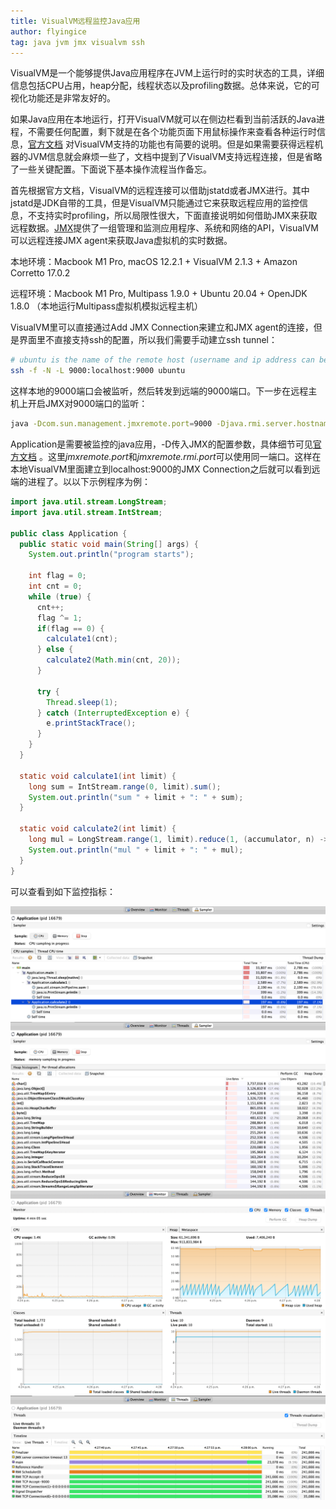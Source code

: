 ```yaml
---
title: VisualVM远程监控Java应用
author: flyingice
tag: java jvm jmx visualvm ssh
---
```


VisualVM是一个能够提供Java应用程序在JVM上运行时的实时状态的工具，详细信息包括CPU占用，heap分配，线程状态以及profiling数据。总体来说，它的可视化功能还是非常友好的。

如果Java应用在本地运行，打开VisualVM就可以在侧边栏看到当前活跃的Java进程，不需要任何配置，剩下就是在各个功能页面下用鼠标操作来查看各种运行时信息，[官方文档](https://visualvm.github.io/documentation.html) 对VisualVM支持的功能也有简要的说明。但是如果需要获得远程机器的JVM信息就会麻烦一些了，文档中提到了VisualVM支持远程连接，但是省略了一些关键配置。下面说下基本操作流程当作备忘。

首先根据官方文档，VisualVM的远程连接可以借助jstatd或者JMX进行。其中jstatd是JDK自带的工具，但是VisualVM只能通过它来获取远程应用的监控信息，不支持实时profiling，所以局限性很大，下面直接说明如何借助JMX来获取远程数据。[JMX](https://docs.oracle.com/en/java/javase/17/jmx/jmx-technology-architecture.html#GUID-6610F803-CB9A-439E-B675-5DD803B1978A)提供了一组管理和监测应用程序、系统和网络的API，VisualVM可以远程连接JMX agent来获取Java虚拟机的实时数据。

本地环境：Macbook M1 Pro, macOS 12.2.1 + VisualVM 2.1.3 + Amazon Corretto 17.0.2

远程环境：Macbook M1 Pro, Multipass 1.9.0 + Ubuntu 20.04 + OpenJDK 1.8.0 （本地运行Multipass虚拟机模拟远程主机）

VisualVM里可以直接通过Add JMX Connection来建立和JMX agent的连接，但是界面里不直接支持ssh的配置，所以我们需要手动建立ssh tunnel：

```bash
# ubuntu is the name of the remote host (username and ip address can be configured in ~/.ssh/config)
ssh -f -N -L 9000:localhost:9000 ubuntu
```
这样本地的9000端口会被监听，然后转发到远端的9000端口。下一步在远程主机上开启JMX对9000端口的监听：

```bash
java -Dcom.sun.management.jmxremote.port=9000 -Djava.rmi.server.hostname=localhost -Dcom.sun.management.jmxremote.rmi.port=9000 -Dcom.sun.management.jmxremote.ssl=false -Dcom.sun.management.jmxremote.authenticate=false Application
```
Application是需要被监控的java应用，-D传入JMX的配置参数，具体细节可见[官方文档](https://docs.oracle.com/en/java/javase/17/management/monitoring-and-management-using-jmx-technology.html#GUID-805517EC-2D33-4D61-81D8-4D0FA770D1B8) 。这里*jmxremote.port*和*jmxremote.rmi.port*可以使用同一端口。这样在本地VisualVM里面建立到localhost:9000的JMX Connection之后就可以看到远端的进程了。以以下示例程序为例：

```java
import java.util.stream.LongStream;
import java.util.stream.IntStream;

public class Application {
  public static void main(String[] args) {
    System.out.println("program starts");

    int flag = 0;
    int cnt = 0;
    while (true) {
      cnt++;
      flag ^= 1;
      if(flag == 0) {
        calculate1(cnt);
      } else {
        calculate2(Math.min(cnt, 20));
      }

      try {
        Thread.sleep(1);
      } catch (InterruptedException e) {
        e.printStackTrace();
      }
    }
  }

  static void calculate1(int limit) {
    long sum = IntStream.range(0, limit).sum();
    System.out.println("sum " + limit + ": " + sum);
  }

  static void calculate2(int limit) {
    long mul = LongStream.range(1, limit).reduce(1, (accumulator, n) -> accumulator * n);
    System.out.println("mul " + limit + ": " + mul);
  }
}
```

可以查看到如下监控指标：

![2022-06-01-cpu_profile](https://raw.githubusercontent.com/flyingice/flyingice.github.io/master/img/2022-06-01-cpu_profile.png)
![2022-06-01-mem_profile](https://raw.githubusercontent.com/flyingice/flyingice.github.io/master/img/2022-06-01-mem_profile.png)
![2022-06-01-monitoring](https://raw.githubusercontent.com/flyingice/flyingice.github.io/master/img/2022-06-01-monitoring.png)
![2022-06-01-threads](https://raw.githubusercontent.com/flyingice/flyingice.github.io/master/img/2022-06-01-threads.png)
